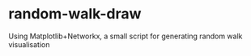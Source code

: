 # random-walk-draw
Using Matplotlib+Networkx, a small script for generating random walk visualisation
